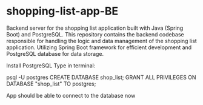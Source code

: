 # shopping-list-app-BE
Backend server for the shopping list application built with Java (Spring Boot) and PostgreSQL. This repository contains the backend codebase responsible for handling the logic and data management of the shopping list application. Utilizing Spring Boot framework for efficient development and PostgreSQL database for data storage.


Install PostgreSQL
Type in terminal:

psql -U postgres
CREATE DATABASE shop_list;
GRANT ALL PRIVILEGES ON DATABASE "shop_list" TO postgres;

App should be able to connect to the database now
